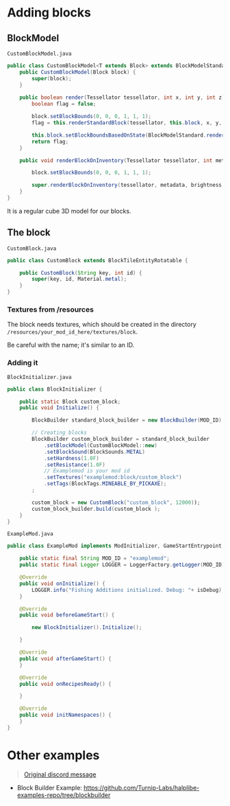 # Adding blocks

## BlockModel

`CustomBlockModel.java`

```java
public class CustomBlockModel<T extends Block> extends BlockModelStandard<T> {
	public CustomBlockModel(Block block) {
		super(block);
	}
	
	public boolean render(Tessellator tessellator, int x, int y, int z) {
		boolean flag = false;

		block.setBlockBounds(0, 0, 0, 1, 1, 1);
		flag = this.renderStandardBlock(tessellator, this.block, x, y, z);

		this.block.setBlockBoundsBasedOnState(BlockModelStandard.renderBlocks.blockAccess, x, y, z);
		return flag;
	}

	public void renderBlockOnInventory(Tessellator tessellator, int metadata, float brightness, float alpha) {

		block.setBlockBounds(0, 0, 0, 1, 1, 1);

		super.renderBlockOnInventory(tessellator, metadata, brightness, 0);
	}
}

```

It is a regular cube 3D model for our blocks.

## The block

`CustomBlock.java`

```java
public class CustomBlock extends BlockTileEntityRotatable {

	public CustomBlock(String key, int id) {
		super(key, id, Material.metal);
	}
}
```

### Textures from /resources

The block needs textures, which should be created in the directory `/resources/your_mod_id_here/textures/block`.

Be careful with the name; it's similar to an ID.

### Adding it

`BlockInitializer.java`

```java
public class BlockInitializer {

	public static Block custom_block;
	public void Initialize() {

		BlockBuilder standard_block_builder = new BlockBuilder(MOD_ID); // BlockBuilder is available from Halplibe since 7.1

		// Creating blocks
		BlockBuilder custom_block_builder = standard_block_builder
			.setBlockModel(CustomBlockModel::new)
			.setBlockSound(BlockSounds.METAL)
			.setHardness(1.0F)
			.setResistance(1.0F)
			// Examplemod is your mod id
			.setTextures("examplemod:block/custom_block")
			.setTags(BlockTags.MINEABLE_BY_PICKAXE);
		;

		custom_block = new CustomBlock("custom_block", 12000));
		custom_block_builder.build(custom_block );
	}
}

```

`ExampleMod.java`

```java
public class ExampleMod implements ModInitializer, GameStartEntrypoint, RecipeEntrypoint {

	public static final String MOD_ID = "examplemod";
	public static final Logger LOGGER = LoggerFactory.getLogger(MOD_ID);

	@Override
	public void onInitialize() {
		LOGGER.info("Fishing Additions initialized. Debug: "+ isDebug);
	}

	@Override
	public void beforeGameStart() {

		new BlockInitializer().Initialize();

	}

	@Override
	public void afterGameStart() {
	}

	@Override
	public void onRecipesReady() {

	}

	@Override
	public void initNamespaces() {
	}
}

```

# Other examples

> [Original discord message](https://discord.com/channels/1138825919088312403/1139018202161102940/1197286517555609610)
> 
- Block Builder Example: https://github.com/Turnip-Labs/halplibe-examples-repo/tree/blockbuilder